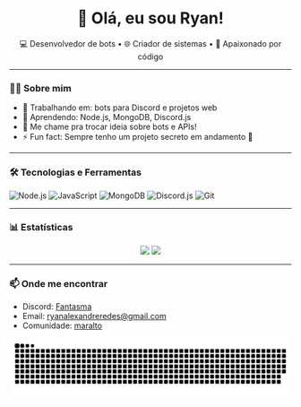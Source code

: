 <h1 align="center">👋 Olá, eu sou Ryan!</h1>

<p align="center">
  💻 Desenvolvedor de bots • 🌐 Criador de sistemas • 🚀 Apaixonado por código
</p>

---

### 👨‍💻 Sobre mim

- 🔭 Trabalhando em: bots para Discord e projetos web
- 🌱 Aprendendo: Node.js, MongoDB, Discord.js
- 💬 Me chame pra trocar ideia sobre bots e APIs!
- ⚡ Fun fact: Sempre tenho um projeto secreto em andamento 👀

---

### 🛠️ Tecnologias e Ferramentas

![Node.js](https://img.shields.io/badge/Node.js-339933?style=for-the-badge&logo=nodedotjs&logoColor=white)
![JavaScript](https://img.shields.io/badge/JavaScript-F7DF1E?style=for-the-badge&logo=javascript&logoColor=black)
![MongoDB](https://img.shields.io/badge/MongoDB-4EA94B?style=for-the-badge&logo=mongodb&logoColor=white)
![Discord.js](https://img.shields.io/badge/Discord.js-5865F2?style=for-the-badge&logo=discord&logoColor=white)
![Git](https://img.shields.io/badge/Git-F05032?style=for-the-badge&logo=git&logoColor=white)

---

### 📊 Estatísticas

<div align="center">
  <img src="https://github-readme-stats.vercel.app/api?username=xddogDev&show_icons=true&theme=radical" width="45%"/>
  <img src="https://github-readme-stats.vercel.app/api/top-langs/?username=xddogDev&layout=compact&theme=radical" width="45%"/>
</div>

---

### 📫 Onde me encontrar

- Discord: [Fantasma](https://discord.com/users/994037361824518164)
- Email: ryanalexandreredes@gmail.com
- Comunidade: [maralto](https://discord.gg/maralto)

<picture>
  <source media="(prefers-color-scheme: dark)" srcset="https://raw.githubusercontent.com/platane/platane/output/github-contribution-grid-snake-dark.svg">
  <source media="(prefers-color-scheme: light)" srcset="https://raw.githubusercontent.com/platane/platane/output/github-contribution-grid-snake.svg">
  <img alt="github contribution grid snake animation" src="https://raw.githubusercontent.com/platane/platane/output/github-contribution-grid-snake.svg">
</picture>
